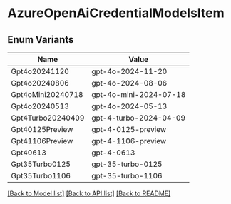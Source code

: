 # AzureOpenAiCredentialModelsItem

## Enum Variants

| Name | Value |
|---- | -----|
| Gpt4o20241120 | gpt-4o-2024-11-20 |
| Gpt4o20240806 | gpt-4o-2024-08-06 |
| Gpt4oMini20240718 | gpt-4o-mini-2024-07-18 |
| Gpt4o20240513 | gpt-4o-2024-05-13 |
| Gpt4Turbo20240409 | gpt-4-turbo-2024-04-09 |
| Gpt40125Preview | gpt-4-0125-preview |
| Gpt41106Preview | gpt-4-1106-preview |
| Gpt40613 | gpt-4-0613 |
| Gpt35Turbo0125 | gpt-35-turbo-0125 |
| Gpt35Turbo1106 | gpt-35-turbo-1106 |


[[Back to Model list]](../README.md#documentation-for-models) [[Back to API list]](../README.md#documentation-for-api-endpoints) [[Back to README]](../README.md)


